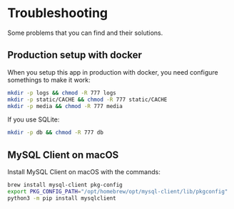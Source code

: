 # Troubleshooting

Some problems that you can find and their solutions.

## Production setup with docker

When you setup this app in production with docker, you need configure somethings to make it work:

```bash
mkdir -p logs && chmod -R 777 logs
mkdir -p static/CACHE && chmod -R 777 static/CACHE
mkdir -p media && chmod -R 777 media
```

If you use SQLite:

```bash
mkdir -p db && chmod -R 777 db
```

## MySQL Client on macOS

Install MySQL Client on macOS with the commands:

```bash
brew install mysql-client pkg-config
export PKG_CONFIG_PATH="/opt/homebrew/opt/mysql-client/lib/pkgconfig"
python3 -m pip install mysqlclient
```
